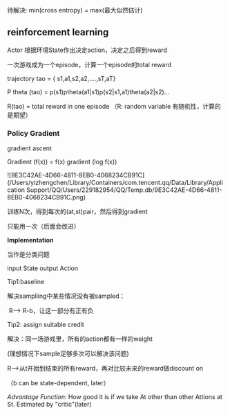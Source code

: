 待解决: min(cross entropy) = max(最大似然估计)

## reinforcement learning

Actor 根据环境State作出决定action，决定之后得到reward

一次游戏成为一个episode，计算一个episode的total reward

trajectory tao = { s1,a1,s2,a2,....,sT,aT}

P theta (tao) = p(s1)ptheta(a1|s1)p(s2|s1,a1)theta(a2|s2)...

R(tao) = total reward in one episode （R: random variable 有随机性，计算的是期望）

### Policy Gradient

gradient ascent

Gradient (f(x)) = f(x) gradient (log f(x))

![9E3C42AE-4D66-4811-8EB0-4068234CB91C](/Users/yizhengchen/Library/Containers/com.tencent.qq/Data/Library/Application Support/QQ/Users/229182954/QQ/Temp.db/9E3C42AE-4D66-4811-8EB0-4068234CB91C.png)



训练N次，得到每次的(at,st)pair，然后得到gradient

只能用一次（后面会改进）

**Implementation**

当作是分类问题

input State output Action

Tip1:baseline

解决sampliing中某些情况没有被sampled：

​	R--> R-b，让这一部分有正有负

Tip2: assign suitable credit

解决：同一场游戏里，所有的action都有一样的weight

(理想情况下sample足够多次可以解决该问题)

R-->从t开始到结束的所有reward，再对比较未来的reward做discount on

（b can be state-dependent, later）

*Advantage Function*: How good it is if we take At other than other Attions at St. Estimated by "critic"(later)











